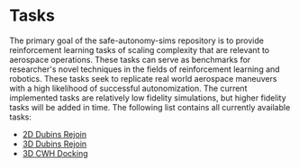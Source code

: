 # Tasks

The primary goal of the safe-autonomy-sims repository is to provide reinforcement learning tasks
of scaling complexity that are relevant to aerospace operations. These tasks can serve as benchmarks
for researcher's novel techniques in the fields of reinforcement learning and robotics. These tasks 
seek to replicate real world aerospace maneuvers with a high likelihood of successful autonomization.
The current implemented tasks are relatively low fidelity simulations, but higher fidelity tasks 
will be added in time. The following list contains all currently available tasks:


- [2D Dubins Rejoin](2d_rejoin_task.md)
- [3D Dubins Rejoin](3d_rejoin_task.md)
- [3D CWH Docking](https://www.youtube.com/watch?v=dQw4w9WgXcQ)
